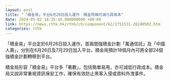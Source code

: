 ```yaml
---
layout: post
title: "「積金易」平台6月26日投入運作　積金局稱可減行政成本"
date: 2024-05-02 18:35:16.000000000 +08:00
link: https://news.rthk.hk/rthk/ch/component/k2/1751531-20240502.htm
categories: rthk
---
```


「積金易」平台定於6月26日投入運作，首兩間強積金計劃「萬通信託」及「中國人壽」，分別在6月26日及7月29日加入平台。積金局預計18個月內可將全部24個強積金計劃轉移到平台。

積金局形容「積金易」平台多「著數」，包括簡單易用，亦可減低行政成本。積金局又說非常重視資訊保安工作，確保有效防止黑客入侵或資料外洩事件。
